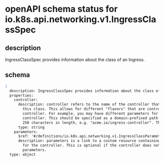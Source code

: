 # openAPI schema status for io.k8s.api.networking.v1.IngressClassSpec

## description

IngressClassSpec provides information about the class of an Ingress.

## schema

```yaml
|
  description: IngressClassSpec provides information about the class of an Ingress.
  properties:
    controller:
      description: controller refers to the name of the controller that should handle
        this class. This allows for different "flavors" that are controlled by the same
        controller. For example, you may have different parameters for the same implementing
        controller. This should be specified as a domain-prefixed path no more than
        250 characters in length, e.g. "acme.io/ingress-controller". This field is immutable.
      type: string
    parameters:
      $ref: '#/definitions/io.k8s.api.networking.v1.IngressClassParametersReference'
      description: parameters is a link to a custom resource containing additional configuration
        for the controller. This is optional if the controller does not require extra
        parameters.
  type: object

```
